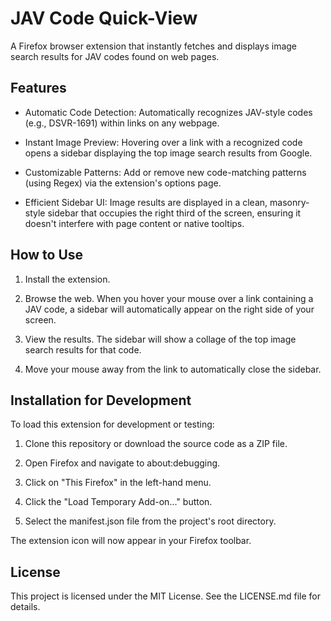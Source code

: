 # JAV Code Quick-View

A Firefox browser extension that instantly fetches and displays image search results for JAV codes found on web pages.

## Features

- Automatic Code Detection: Automatically recognizes JAV-style codes (e.g., DSVR-1691) within links on any webpage.

- Instant Image Preview: Hovering over a link with a recognized code opens a sidebar displaying the top image search results from Google.

- Customizable Patterns: Add or remove new code-matching patterns (using Regex) via the extension's options page.

- Efficient Sidebar UI: Image results are displayed in a clean, masonry-style sidebar that occupies the right third of the screen, ensuring it doesn't interfere with page content or native tooltips.

## How to Use

1. Install the extension.

1. Browse the web. When you hover your mouse over a link containing a JAV code, a sidebar will automatically appear on the right side of your screen.

1. View the results. The sidebar will show a collage of the top image search results for that code.

1. Move your mouse away from the link to automatically close the sidebar.

## Installation for Development

To load this extension for development or testing:

1. Clone this repository or download the source code as a ZIP file.

1. Open Firefox and navigate to about:debugging.

1. Click on "This Firefox" in the left-hand menu.

1. Click the "Load Temporary Add-on..." button.

1. Select the manifest.json file from the project's root directory.

The extension icon will now appear in your Firefox toolbar.

## License

This project is licensed under the MIT License. See the LICENSE.md file for details.